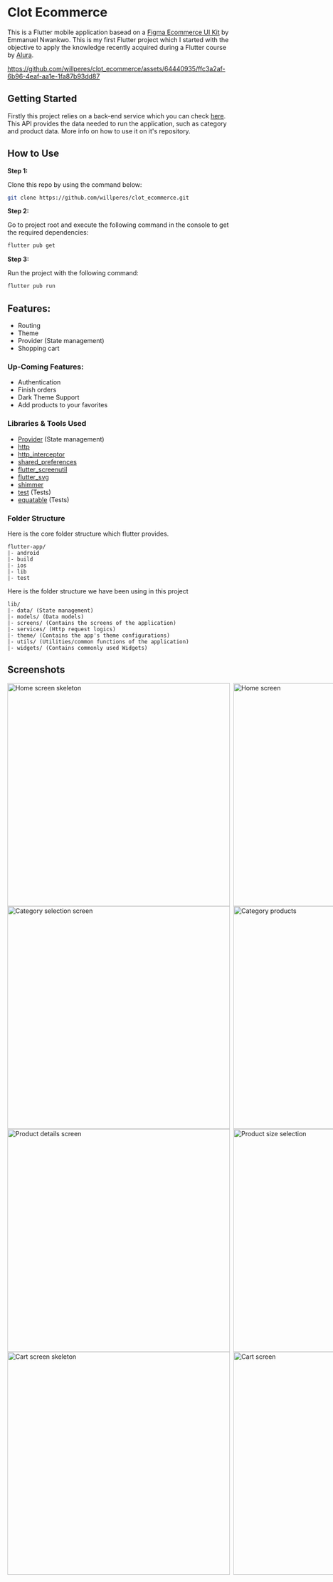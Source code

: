 # Clot Ecommerce

This is a Flutter mobile application basead on a [Figma Ecommerce UI Kit](https://www.figma.com/community/file/1233130764703685276) by Emmanuel Nwankwo. This is my first Flutter project which I started with the objective to apply the knowledge recently acquired during a Flutter course by [Alura](https://alura.com.br).

https://github.com/willperes/clot_ecommerce/assets/64440935/ffc3a2af-6b96-4eaf-aa1e-1fa87b93dd87

## Getting Started

Firstly this project relies on a back-end service which you can check [here](https://github.com/willperes/clot_ecommerce_api). This API provides the data needed to run the application, such as category and product data. More info on how to use it on it's repository.

## How to Use 

**Step 1:**

Clone this repo by using the command below:

```bash
git clone https://github.com/willperes/clot_ecommerce.git
```

**Step 2:**

Go to project root and execute the following command in the console to get the required dependencies: 

```bash
flutter pub get 
```

**Step 3:**

Run the project with the following command:

```bash
flutter pub run
```

## Features:

* Routing
* Theme
* Provider (State management)
* Shopping cart

### Up-Coming Features:

* Authentication
* Finish orders
* Dark Theme Support
* Add products to your favorites

### Libraries & Tools Used

* [Provider](https://pub.dev/packages/provider) (State management)
* [http](https://pub.dev/packages/http)
* [http_interceptor](https://pub.dev/packages/http_interceptor)
* [shared_preferences](https://pub.dev/packages/shared_preferences)
* [flutter_screenutil](https://pub.dev/packages/flutter_screenutil)
* [flutter_svg](https://pub.dev/packages/flutter_svg)
* [shimmer](https://pub.dev/packages/shimmer)
* [test](https://pub.dev/packages/test) (Tests)
* [equatable](https://pub.dev/packages/equatable) (Tests)

### Folder Structure
Here is the core folder structure which flutter provides.

```
flutter-app/
|- android
|- build
|- ios
|- lib
|- test
```

Here is the folder structure we have been using in this project

```
lib/
|- data/ (State management)
|- models/ (Data models)
|- screens/ (Contains the screens of the application)
|- services/ (Http request logics)
|- theme/ (Contains the app's theme configurations)
|- utils/ (Utilities/common functions of the application)
|- widgets/ (Contains commonly used Widgets)
```

## Screenshots

<div style="display: flex; flex-direction: row;">
  <img src="https://i.imgur.com/cfdayAt.png" alt="Home screen skeleton" width="auto" height="500">
  <img src="https://i.imgur.com/s4YRSDH.png" alt="Home screen" width="auto" height="500" style="margin-left: 8px">
</div>

<div style="display: flex; flex-direction: row;">
  <img src="https://i.imgur.com/gpC3cZp.png" alt="Category selection screen" width="auto" height="500">
  <img src="https://i.imgur.com/cBJxEJS.png" alt="Category products" width="auto" height="500" style="margin-left: 8px">
</div>

<div style="display: flex; flex-direction: row;">
  <img src="https://i.imgur.com/dUSQ6He.png" alt="Product details screen" width="auto" height="500">
  <img src="https://i.imgur.com/KB5xFhf.png" alt="Product size selection" width="auto" height="500" style="margin-left: 8px">
</div>

<div style="display: flex; flex-direction: row;">
  <img src="https://i.imgur.com/D5E1iIO.png" alt="Cart screen skeleton" width="auto" height="500">
  <img src="https://i.imgur.com/eLA8TuV.png" alt="Cart screen" width="auto" height="500" style="margin-left: 8px">
</div>
